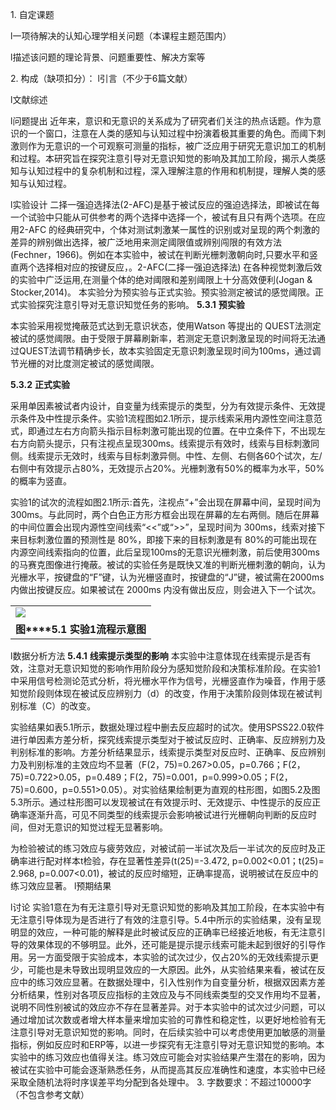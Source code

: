 1. 自定课题  

l一项待解决的认知心理学相关问题（本课程主题范围内）

l描述该问题的理论背景、问题重要性、解决方案等

2. 构成（缺项扣分）：
l引言（不少于6篇文献）


l文献综述

l问题提出
近年来，意识和无意识的关系成为了研究者们关注的热点话题。作为意识的一个窗口，注意在人类的感知与认知过程中扮演着极其重要的角色。而阈下刺激则作为无意识的一个可观察可测量的指标，被广泛应用于研究无意识加工的机制和过程。本研究旨在探究注意引导对无意识知觉的影响及其加工阶段，揭示人类感知与认知过程中的复杂机制和过程，深入理解注意的作用和机制提，理解人类的感知与认知过程。

l实验设计
二择一强迫选择法(2-AFC)是基于被试反应的强迫选择法，即被试在每一个试验中只能从可供参考的两个选择中选择一个，被试有且只有两个选项。在应用2-AFC 的经典研究中，个体对测试刺激某一属性的识别或对呈现的两个刺激的差异的辨别做出选择，被广泛地用来测定阈限值或辨别闯限的有效方法(Fechner，1966)。例如在本实验中，被试在判断光栅刺激朝向时,只要水平和竖直两个选择相对应的按键反应，。2-AFC(二择一强迫选择法) 在各种视觉刺激后效的实验中广泛运用,在测量个体的绝对阈限和差别阈限上十分高效便利(Jogan & Stocker,2014)。
本实验分为预实验与正式实验。预实验测定被试的感觉阈限。正式实验探究注意引导对无意识知觉任务的影响。
**5.3.1** **预实验**

本实验采用视觉掩蔽范式达到无意识状态，使用Watson 等提出的 QUEST法测定被试的感觉阈限。由于受限于屏幕刷新率，若测定无意识刺激呈现的时间将无法通过QUEST法调节精确步长，故本实验固定无意识刺激呈现时间为100ms，通过调节光栅的对比度测定被试的感觉阈限。

**5.3.2** **正式实验**

采用单因素被试者内设计，自变量为线索提示的类型，分为有效提示条件、无效提示条件及中性提示条件。实验1流程图如2.1所示，提示线索采用内源性空间注意范式，即通过左右方向箭头指示目标刺激可能出现的位置。在中立条件下，不出现左右方向箭头提示，只有注视点呈现300ms。线索提示有效时，线索与目标刺激同侧。线索提示无效时，线索与目标刺激异侧。中性、左侧、右侧各60个试次，左/右侧中有效提示占80%，无效提示占20%。光栅刺激有50%的概率为水平，50%的概率为竖直。

实验1的试次的流程如图2.1所示:首先，注视点“+”会出现在屏幕中间，呈现时间为 300ms。与此同时，两个白色正方形方框会出现在屏幕的左右两侧。随后在屏幕的中间位置会出现内源性空间线索“<<”或“>>”，呈现时间为 300ms，线索对接下来目标刺激位置的预测性是 80%，即接下来的目标刺激是有 80%的可能出现在内源空间线索指向的位置，此后呈现100ms的无意识光栅刺激，前后使用300ms的马赛克图像进行掩蔽。被试的实验任务是既快又准的判断光栅刺激的朝向，认为光栅水平，按键盘的“F”键，认为光栅竖直时，按键盘的“J”键，被试需在2000ms 内做出按键反应。如果被试在 2000ms 内没有做出反应，则会进入下一个试次。

|   |
|---|
|![](file:///C:/Users/16775/AppData/Local/Temp/msohtmlclip1/01/clip_image002.jpg)|
|**图****5.1** **实验****1****流程示意图**|
l数据分析方法
**5.4.1** **线索提示类型的影响**
本实验中注意体现在线索提示是否有效，注意对无意识知觉的影响作用阶段分为感知觉阶段和决策标准阶段。在实验1中采用信号检测论范式分析，将光栅水平作为信号，光栅竖直作为噪音，作用于感知觉阶段则体现在被试反应辨别力（d）的改变，作用于决策阶段则体现在被试判别标准（C）的改变。

实验结果如表5.1所示，数据处理过程中删去反应超时的试次。使用SPSS22.0软件进行单因素方差分析，探究线索提示类型对于被试反应时、正确率、反应辨别力及判别标准的影响。方差分析结果显示，线索提示类型对反应时、正确率、反应辨别力及判别标准的主效应均不显著（F(2，75)=0.267>0.05，p=0.766；F(2，75)=0.722>0.05，p=0.489；F(2，75)=0.001，p=0.999>0.05；F(2，75)=0.600，p=0.551>0.05）。对实验结果绘制更为直观的柱形图，如图5.2及图5.3所示。通过柱形图可以发现被试在有效提示时、无效提示、中性提示的反应正确率逐渐升高，可见不同类型的线索提示会影响被试进行光栅朝向判断的反应时间，但对无意识的知觉过程无显著影响。

为检验被试的练习效应与疲劳效应，对被试前一半试次及后一半试次的反应时及正确率进行配对样本t检验，存在显著性差异(t(25)=-3.472, p=0.002<0.01；t(25)= 2.968, p=0.007<0.01)，被试的反应时缩短，正确率提高，说明被试在反应中的练习效应显著。
l预期结果

l讨论
实验1意在为有无注意引导对无意识知觉的影响及其加工阶段，在本实验中有无注意引导体现为是否进行了有效的注意引导。5.4中所示的实验结果，没有呈现明显的效应，一种可能的解释是此时被试反应的正确率已经接近地板，有无注意引导的效果体现的不够明显。此外，还可能是提示提示线索可能未起到很好的引导作用。另一方面受限于实验成本，本实验的试次过少，仅占20%的无效线索提示更少，可能也是未导致出现明显效应的一大原因。此外，从实验结果来看，被试在反应中的练习效应显著。在数据处理中，引入性别作为自变量分析，根据双因素方差分析结果，性别对各项反应指标的主效应及与不同线索类型的交叉作用均不显著，说明不同性别被试的效应亦不存在显著差异。对于本实验中的试次过少问题，可以通过增加试次数或者增大样本量来增加实验的可靠性和稳定性，以更好地检验有无注意引导对无意识知觉的影响。同时，在后续实验中可以考虑使用更加敏感的测量指标，例如反应时和ERP等，以进一步探究有无注意引导对无意识知觉的影响。本实验中的练习效应也值得关注。练习效应可能会对实验结果产生潜在的影响，因为被试在实验中可能会逐渐熟悉任务，从而提高其反应准确性和速度，本实验中已经采取全随机法将时序误差平均分配到各处理中。
3. 字数要求：不超过10000字 （不包含参考文献）